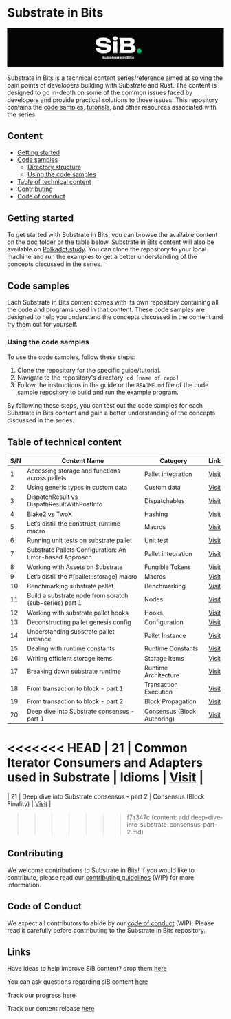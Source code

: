 # Substrate in Bits

![Substrate in Bits](./Images/sibbb.png)

Substrate in Bits is a technical content series/reference aimed at solving the pain points of developers building with Substrate and Rust. The content is designed to go in-depth on some of the common issues faced by developers and provide practical solutions to those issues. This repository contains the [code samples](https://github.com/Chondria/SiB/tree/main/Sandbox), [tutorials](https://github.com/Chondria/SiB/tree/main/docs), and other resources associated with the series.

## Content

- [Getting started](#getting-started)
- [Code samples](#code-samples)
  - [Directory structure](#directory-structure)
  - [Using the code samples](#using-the-code-samples)
- [Table of technical content](#table-of-technical-content)
- [Contributing](#contributing)
- [Code of conduct](#code-of-conduct)

## Getting started

To get started with Substrate in Bits, you can browse the available content on the [doc](https://github.com/Chondria/SiB/tree/main/docs) folder or the table below. Substrate in Bits content will also be available on [Polkadot.study](https://polkadot.study). You can clone the repository to your local machine and run the examples to get a better understanding of the concepts discussed in the series.

## Code samples

Each Substrate in Bits content comes with its own repository containing all the code and programs used in that content. These code samples are designed to help you understand the concepts discussed in the content and try them out for yourself.

### Using the code samples

To use the code samples, follow these steps:

1. Clone the repository for the specific guide/tutorial.
2. Navigate to the repository's directory: `cd [name of repo]`
3. Follow the instructions in the guide or the `README.md` file of the code sample repository to build and run the example program.

By following these steps, you can test out the code samples for each Substrate in Bits content and gain a better understanding of the concepts discussed in the series.

## Table of technical content

| S/N | Content Name | Category | Link |
| --- | --- | --- | --- |
| 1 | Accessing storage and functions across pallets | Pallet integration | [Visit](https://polkadot.study/tutorials/substrate-in-bits/docs/accessing-storage-and-functions-across-pallets) |
| 2 | Using generic types in custom data | Custom data | [Visit](https://polkadot.study/tutorials/substrate-in-bits/docs/using-generic-type-in-custom-data) |
| 3 | DispatchResult vs DispathResultWithPostInfo | Dispatchables | [Visit](https://polkadot.study/tutorials/substrate-in-bits/docs/DispatchResult%20vs%20DispathResultWithPostInfo) |
| 4 | Blake2 vs TwoX | Hashing | [Visit](https://polkadot.study/tutorials/substrate-in-bits/docs/Blake2_128Concat%20vs%20Twox64Concat) |
| 5 | Let’s distill the construct_runtime macro | Macros | [Visit](https://polkadot.study/tutorials/substrate-in-bits/docs/Let%E2%80%99s%20distill%20the%20construct_runtime%20macro) |
| 6 | Running unit tests on substrate pallet | Unit test | [Visit](https://polkadot.study/tutorials/substrate-in-bits/docs/Running-unit-test-on-substrate-pallet) |
| 7 | Substrate Pallets Configuration: An Error-based Approach | Pallet integration | [Visit](https://polkadot.study/tutorials/substrate-in-bits/docs/Substrate%20Pallets%20Configuration:%20An%20Error-based%20Approach) |
| 8 | Working with Assets on Substrate | Fungible Tokens | [Visit](https://polkadot.study/tutorials/substrate-in-bits/docs/working-with-assets-on-substrate) |
| 9 | Let’s distill the #[pallet::storage] macro | Macros | [Visit](./docs/Let’s%20distill%20the%20pallet%20storage%20macro.md) |
| 10 | Benchmarking substrate pallet | Benchmarking | [Visit](./docs/Benchmarking-substrate-pallet.md) |
| 11 | Build a substrate node from scratch (sub-series) part 1 | Nodes | [Visit](./docs/Build%20a%20substrate%20node%20from%20scratch%20(sub-series)%20part%201.md) |
| 12 | Working with substrate pallet hooks | Hooks | [Visit](./docs/working-with-hooks.md) |
| 13 | Deconstructing pallet genesis config | Configuration | [Visit](./docs/deconstructing-pallet-genesis-config.md) |
| 14 | Understanding substrate pallet instance | Pallet Instance | [Visit](./docs/understanding-substrate-pallet-instance.md) |
| 15 | Dealing with runtime constants | Runtime Constants | [Visit](./docs/Dealing%20with%20runtime%20constants.md) |
| 16 | Writing efficient storage items | Storage Items | [Visit](#table-of-technical-content) |
| 17 | Breaking down substrate runtime  | Runtime Architecture | [Visit](./docs/breaking-down-substrate-runtime.md) |
| 18 | From transaction to block - part 1  | Transaction Execution | [Visit](./docs/from-transaction-to-block-part-1.md) |
| 19 | From transaction to block - part 2  | Block Propagation | [Visit](./docs/from-transaction-to-block-part-2.md) |
| 20 | Deep dive into Substrate consensus - part 1  | Consensus (Block Authoring) | [Visit](./docs/deep-dive-into-substrate-consensus-part-1.md) |
<<<<<<< HEAD
| 21 | Common Iterator Consumers and Adapters used in Substrate  | Idioms | [Visit]([./docs/deep-dive-into-substrate-consensus-part-1.md](https://github.com/Chondria/SiB/blob/main/docs/Common%20Iterator%20Adapters%20and%20Consumers%20used%20in%20Substrate.md)) |
=======
| 21 | Deep dive into Substrate consensus - part 2  | Consensus (Block Finality) | [Visit](./docs/deep-dive-into-substrate-consensus-part-2.md) |
>>>>>>> f7a347c (content: add deep-dive-into-substrate-consensus-part-2.md)

## Contributing

We welcome contributions to Substrate in Bits! If you would like to contribute, please read our [contributing guidelines](https://github.com/Chondria/SiB/blob/main/CONTRIBUTING.md) (WIP) for more information.

## Code of Conduct

We expect all contributors to abide by our [code of conduct](https://github.com/Chondria/SiB/blob/main/CODE_OF_CONDUCT.md) (WIP). Please read it carefully before contributing to the Substrate in Bits repository.

## Links

Have ideas to help improve SiB content? drop them [here](https://github.com/Chondria/SiB/discussions/categories/ideas)

You can ask questions regarding siB content [here](https://github.com/Chondria/SiB/discussions/categories/q-a)

Track our progress [here](https://airtable.com/shrrqq3AdMIbaJ4xT)

Track our content release [here](https://airtable.com/shrogrBF0CJ4caIYL)
